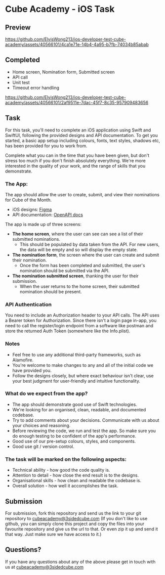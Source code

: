 # Cube Academy - iOS Task

## Preview
https://github.com/ElvisWong213/ios-developer-test-cube-academy/assets/40566101/4ca1e71e-14b4-4a95-b7fb-74034b85abab

## Completed
- Home screen, Nomination form, Submitted screen
- API call
- Unit test
- Timeout error handling

https://github.com/ElvisWong213/ios-developer-test-cube-academy/assets/40566101/2af9511e-7dac-45f7-8c35-957909483656


## Task

For this task, you'll need to complete an iOS application using Swift and SwiftUI, following the provided designs and API documentation.
To get you started, a basic app setup including colours, fonts, text styles, shadows etc, has been provided for you to work from.

Complete what you can in the time that you have been given, but don't stress too much if you don't finish absolutely everything. We're more interested in the quality of your work, and the range of skills that you demonstrate.

### The App:

The app should allow the user to create, submit, and view their nominations for Cube of the Month.

- iOS designs: [Figma](https://www.figma.com/file/BAOzJacpI4IemeawyFlw5j/Mobile-Mini-Task-flow?type=design&node-id=3088-44039&mode=design&t=wgGz06wMsoOdDdnb-4)
- API documentation: [OpenAPI docs](https://cube-academy-api.cubeapis.com/docs)

The app is made up of three screens:
- **The home screen**, where the user can see can see a list of their submitted nominations.
  - This should be populated by data taken from the API. For new users, the data will be empty and so will display the empty state.
- **The nomination form**, the screen where the user can create and submit their nomination.
  - Once the form has been completed and submitted, the user's nomination should be submitted via the API.
- **The nomination submitted screen**, thanking the user for their submission.
  - When the user returns to the home screen, their submitted nomination should be present.

### API Authentication

You need to include an Authorization header to your API calls. The API uses a Bearer token for Authorization.
Since there isn't a login page in-app, you need to call the register/login endpoint from a software like postman and store the returned Auth Token (somewhere like the Info.plist).

### Notes
- Feel free to use any additional third-party frameworks, such as Alamofire.
- You're welcome to make changes to any and all of the initial code we have provided you.
- Follow the designs closely, but where exact behaviour isn't clear, use your best judgment for user-friendly and intuitive functionality.

### What do we expect from the app? 
- The app should demonstrate good use of Swift technologies. 
- We're looking for an organised, clean, readable, and documented codebase.
- Try to add comments about your decisions. Communicate with us about your choices and reasoning.
- Before reviewing the code, we run and test the app. So make sure you do enough testing to be confident of the app's performance.
- Good use of our pre-setup colours, styles, and components.
- Good use git / version control.

### The task will be marked on the following aspects:
-	Technical ability - how good the code quality is.
-	Attention to detail - how close the end result is to the designs.
-	Organisational skills - how clean and readable the codebase is.
-	Overall solution - how well it accomplishes the task.

## Submission
For submission, fork this repository and send us the link to your git repository to [cubeacademy@3sidedcube.com](mailto:cubeacademy@3sidedcube.com?subject=Cube%20Academy%20Test)
(If you don't like to use github, you can simply clone this project and copy the files into your favourite repository and give us the url to that. Or even zip it up and send it that way. Just make sure we have access to it.)

## Questions?

If you have any questions about any of the above please get in touch with us at [cubeacademy@3sidedcube.com](mailto:cubeacademy@3sidedcube.com?subject=Cube%20Academy%20Test)


